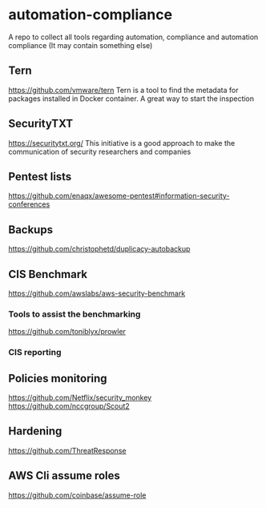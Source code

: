 # automation-compliance
A repo to collect all tools regarding automation, compliance and automation compliance (It may contain something else)


## Tern
https://github.com/vmware/tern
Tern is a tool to find the metadata for packages installed in Docker container. A great way to start the inspection

## SecurityTXT
https://securitytxt.org/
This initiative is a good approach to make the communication of security researchers and companies

## Pentest lists
https://github.com/enaqx/awesome-pentest#information-security-conferences

## Backups
https://github.com/christophetd/duplicacy-autobackup

## CIS Benchmark
https://github.com/awslabs/aws-security-benchmark
### Tools to assist the benchmarking
https://github.com/toniblyx/prowler
### CIS reporting

## Policies monitoring
https://github.com/Netflix/security_monkey
https://github.com/nccgroup/Scout2

## Hardening
https://github.com/ThreatResponse

## AWS Cli assume roles
https://github.com/coinbase/assume-role
